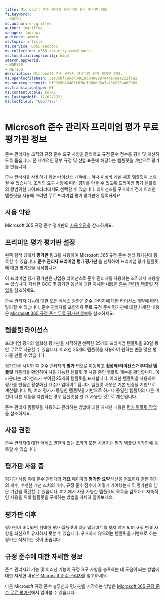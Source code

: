 ```yaml
---
title: Microsoft 준수 관리자 프리미엄 평가 평가판 정보
f1.keywords:
- NOCSH
ms.author: v-jgriffee
author: jmgriffee
manager: laurawi
audience: Admin
ms.topic: article
ms.service: O365-seccomp
ms.collection: m365-security-compliance
ms.localizationpriority: high
search.appverid:
- MOE150
- MET150
description: Microsoft 준수 관리자 프리미엄 평가 평가판 정보.
ms.openlocfilehash: 3ef0cbf795c434018d049998744fe76aa222fbe2
ms.sourcegitcommit: bf3965b46487f6f8cf900dd9a3af8b213a405989
ms.translationtype: HT
ms.contentlocale: ko-KR
ms.lasthandoff: 11/02/2021
ms.locfileid: "60677172"
---
```

# <a name="about-the-free-trial-for-microsoft-compliance-manager-premium-assessments"></a>Microsoft 준수 관리자 프리미엄 평가 무료 평가판 정보

준수 관리자는 조직의 규정 준수 요구 사항을 관리하고 규정 준수 점수를 평가 및 개선하도록 돕습니다. 전 세계적인 정부 규정 및 산업 표준에 해당하는 템플릿을 기반으로 평가를 만듭니다.  

준수 관리자를 사용하기 위한 라이선스 계약에는 하나 이상의 기본 제공 템플릿이 포함될 수 있습니다. 조직의 요구 시항에 따라 평가를 만들 수 있도록 프리미엄 평가 템플릿의 광범위한 라이브러리에서도 선택할 수 있습니다. 라이선스를 구매하기 전에 이러한 템플릿을 사용해 보려면 무료 프리미엄 평가 평가판에 등록하세요.

## <a name="terms-and-conditions"></a>사용 약관

Microsoft 365 규정 준수 평가판의 [사용 약관](terms-conditions.md)을 참조하세요.

## <a name="set-up-a-premium-assessment-trial"></a>프리미엄 평가 평가판 설정

왼쪽 탐색 창에서 **평가판** 링크를 사용하여 Microsoft 365 규정 준수 센터 평가판에 등록할 수 있습니다. **준수 관리자 프리미엄 평가 평가판** 을 선택하여 프리미엄 평가 템플릿에 대한 평가판을 시작합니다.

이 프리미엄 평가 평가판은 상업용 라이선스로 준수 관리자를 사용하는 조직에서 사용할 수 있습니다. 자세한 GCC 및 평가판 옵션에 대한 자세한 내용은 [준수 관리자 템플릿 작업](compliance-manager-templates.md)을 참조하세요.

준수 관리자 기능에 대한 모든 액세스 권한은 준수 관리자에 대한 라이선스 계약에 따라 달라질 수 있습니다. 준수 관리자를 포함하여 무료 규정 준수 평가판에 대한 자세한 내용은 [Microsoft 365 규정 준수 무료 평가판 정보](compliance-easy-trials.md)를 참조하세요.

## <a name="template-licensing"></a>템플릿 라이선스

프리미엄 평가의 일회성 평가판을 시작하면 선택한 25개의 프리미엄 템플릿을 90일 동안 무료로 사용할 수 있습니다. 이러한 25개의 템플릿을 사용하여 원하는 만큼 많은 평가를 만들 수 있습니다.

평가판을 시작한 후 준수 관리자의 **평가** 탭으로 이동하고 **활성화/라이선스가 부여된 템플릿** 카운터를 확인하여 사용 가능한 템플릿 및 사용 중인 템플릿 개수를 확인합니다. 이 카운터는 라이선스가 부여된 25개의 템플릿을 표시합니다. 이러한 템플릿을 사용하여 평가를 만들면 활성화된 개수가 업데이트됩니다. 템플릿 사용은 기본 인증을 기반으로 계산됩니다. 즉, 여러 평가가 동일한 템플릿을 기반으로 하거나 동일한 템플릿의 다른 버전이 다른 제품을 지원하는 경우 템플릿을 한 개 사용한 것으로 계산됩니다.

준수 관리자 템플릿을 사용하고 관리하는 방법에 대한 자세한 내용은 [평가 템플릿 작업](compliance-manager-templates.md)을 참조하세요.

## <a name="permissions"></a>사용 권한

준수 관리자에 대한 액세스 권한이 있는 조직의 모든 사용자는 평가 템플릿 평가판에 등록할 수 있습니다.

## <a name="during-your-trial"></a>평가판 사용 중

평가판 사용 중에 준수 관리자의 **개요** 페이지의 **평가판 요약** 섹션을 검토하여 만든 평가의 개수, 수행한 개선 조치의 개수, 규정 준수 점수에 어떻게 기여했는지 및 평가판의 남은 기간을 확인할 수 있습니다. 여기에서 사용 가능한 템플릿의 목록을 검토하고 지속적인 사용을 위해 템플릿을 구매하는 방법을 자세히 알아보세요.

## <a name="after-the-trial"></a>평가판 이후

평가판이 종료되면 선택한 평가 템플릿이 자동 업데이트를 받지 않게 되며 규정 변경 사항을 최신으로 유지하지 못할 수 있습니다. 구매하지 않으려는 템플릿을 기반으로 하는 평가는 삭제하는 것이 좋습니다.

## <a name="learn-more-about-compliance"></a>규정 준수에 대한 자세한 정보

준수 관리자의 기능 및 이러한 기능이 규정 요구 사항을 충족하는 데 도움이 되는 방법에 대한 자세한 내용은 [Microsoft 준수 관리자](compliance-manager.md)를 참고하세요.  

다른 Microsoft 규정 준수 솔루션과 평가판을 시작하는 방법은 [Microsoft 365 규정 준수 무료 평가판](compliance-easy-trials.md)에서 알아볼 수 있습니다.
